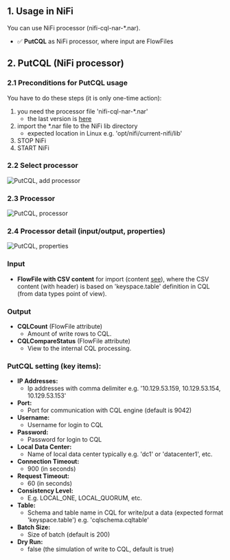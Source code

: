 ## 1. Usage in NiFi

You can use NiFi processor (nifi-cql-nar-*.nar).
- ✅ **PutCQL** as NiFi processor, where input are FlowFiles

## 2. PutCQL (NiFi processor)

### 2.1 Preconditions for PutCQL usage

You have to do these steps (it is only one-time action):
 1. you need the processor file 'nifi-cql-nar-*.nar'
    - the last version is [here](./../output/)
 2. import the *.nar file to the NiFi lib directory
    - expected location in Linux e.g. 'opt/nifi/current-nifi/lib'
 3. STOP NiFi
 4. START NiFi
 
### 2.2 Select processor
![PutCQL, add processor](https://github.com/george0st/Csv2Cql/blob/main/nifi/cql-processor/docs/assets/nifi_putcql_add_processor.png)

### 2.3 Processor
![PutCQL, processor](https://github.com/george0st/Csv2Cql/blob/main/nifi/cql-processor/docs/assets/nifi_putcql_processor.png)

### 2.4 Processor detail (input/output, properties)
![PutCQL, properties](https://github.com/george0st/Csv2Cql/blob/main/nifi/cql-processor/docs/assets/nifi_putcql_properties.png)

### Input
- **FlowFile with CSV content** for import (content [see](../../../README.md#31-expected-contentformat)),
   where the CSV content (with header) is based on 'keyspace.table' definition in 
   CQL (from data types point of view).

### Output
- **CQLCount** (FlowFile attribute)
  - Amount of write rows to CQL.
- **CQLCompareStatus** (FlowFile attribute)
  - View to the internal CQL processing.

### PutCQL setting (key items):
- **IP Addresses:**
  - Ip addresses with comma delimiter e.g. '10.129.53.159, 10.129.53.154, 10.129.53.153'
- **Port:**
  - Port for communication with CQL engine (default is 9042) 
- **Username:**
  - Username for login to CQL
- **Password:**
  - Password for login to CQL
- **Local Data Center:**
  - Name of local data center typically e.g. 'dc1' or 'datacenter1', etc.
- **Connection Timeout:**
  - 900 (in seconds)
- **Request Timeout:**
  - 60 (in seconds)
- **Consistency Level:**
  - E.g. LOCAL_ONE, LOCAL_QUORUM, etc.
- **Table:**
  - Schema and table name in CQL for write/put a data (expected format 'keyspace.table') 
    e.g. 'cqlschema.cqltable' 
- **Batch Size:**
  - Size of batch (default is 200)
- **Dry Run:**
  - false (the simulation of write to CQL, default is true)
